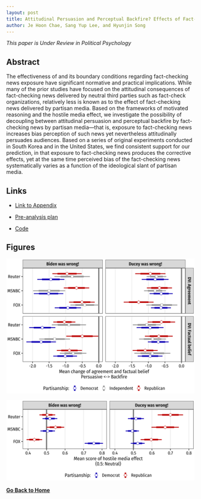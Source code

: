 ```yaml
---
layout: post
title: Attitudinal Persuasion and Perceptual Backfire? Effects of Fact-Checking News Delivered by Partisan Media
author: Je Hoon Chae, Sang Yup Lee, and Hyunjin Song
---
```


*This paper is Under Review in Political Psychology*

## Abstract

The effectiveness of and its boundary conditions regarding fact-checking news exposure have significant normative and practical implications. While many of the prior studies have focused on the attitudinal consequences of fact-checking news delivered by neutral third parties such as fact-check organizations, relatively less is known as to the effect of fact-checking news delivered by partisan media. Based on the frameworks of motivated reasoning and the hostile media effect, we investigate the possibility of decoupling between attitudinal persuasion and perceptual backfire by fact-checking news by partisan media—that is, exposure to fact-checking news increases bias perception of such news yet nevertheless attitudinally persuades audiences. Based on a series of original experiments conducted in South Korea and in the United States, we find consistent support for our prediction, in that exposure to fact-checking news produces the corrective effects, yet at the same time perceived bias of the fact-checking news systematically varies as a function of the ideological slant of partisan media.

## Links

- [Link to Appendix](https://github.com/revelunt/Fact-check-experiment/blob/main/02_code/appendix.pdf)

- [Pre-analysis plan](https://osf.io/ycrv9/)

- [Code](https://github.com/revelunt/Fact-check-experiment)

## Figures

![Persuasive effect of fact-chekcing news](./research/fact-checking-fig-1.png)

![Hostile media perception on fact-checking news](./research/fact-checking-fig-2.png)


[**Go Back to Home**](https://jehoonchae.github.io)
